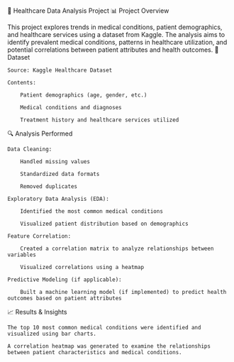 🏥 Healthcare Data Analysis Project
📊 Project Overview

This project explores trends in medical conditions, patient demographics, and healthcare services using a dataset from Kaggle. The analysis aims to identify prevalent medical conditions, patterns in healthcare utilization, and potential correlations between patient attributes and health outcomes.
📂 Dataset

    Source: Kaggle Healthcare Dataset

    Contents:

        Patient demographics (age, gender, etc.)

        Medical conditions and diagnoses

        Treatment history and healthcare services utilized

🔍 Analysis Performed

    Data Cleaning:

        Handled missing values

        Standardized data formats

        Removed duplicates

    Exploratory Data Analysis (EDA):

        Identified the most common medical conditions

        Visualized patient distribution based on demographics

    Feature Correlation:

        Created a correlation matrix to analyze relationships between variables

        Visualized correlations using a heatmap

    Predictive Modeling (if applicable):

        Built a machine learning model (if implemented) to predict health outcomes based on patient attributes

📈 Results & Insights

    The top 10 most common medical conditions were identified and visualized using bar charts.

    A correlation heatmap was generated to examine the relationships between patient characteristics and medical conditions.


